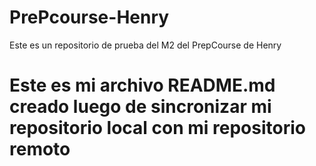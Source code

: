 # PrePcourse-Henry
Este es un repositorio de prueba del M2 del PrepCourse de Henry
# Este es mi archivo README.md creado luego de sincronizar mi repositorio local con mi repositorio remoto